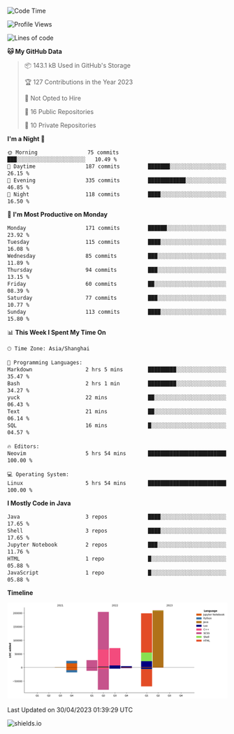 <!--START_SECTION:waka-->
![Code Time](http://img.shields.io/badge/Code%20Time-261%20hrs%2045%20mins-blue)

![Profile Views](http://img.shields.io/badge/Profile%20Views-0-blue)

![Lines of code](https://img.shields.io/badge/From%20Hello%20World%20I%27ve%20Written-740.7%20thousand%20lines%20of%20code-blue)

**🐱 My GitHub Data** 

> 📦 143.1 kB Used in GitHub's Storage 
 > 
> 🏆 127 Contributions in the Year 2023
 > 
> 🚫 Not Opted to Hire
 > 
> 📜 16 Public Repositories 
 > 
> 🔑 10 Private Repositories 
 > 
**I'm a Night 🦉** 

```text
🌞 Morning                75 commits          ███░░░░░░░░░░░░░░░░░░░░░░   10.49 % 
🌆 Daytime                187 commits         ███████░░░░░░░░░░░░░░░░░░   26.15 % 
🌃 Evening                335 commits         ████████████░░░░░░░░░░░░░   46.85 % 
🌙 Night                  118 commits         ████░░░░░░░░░░░░░░░░░░░░░   16.50 % 
```
📅 **I'm Most Productive on Monday** 

```text
Monday                   171 commits         ██████░░░░░░░░░░░░░░░░░░░   23.92 % 
Tuesday                  115 commits         ████░░░░░░░░░░░░░░░░░░░░░   16.08 % 
Wednesday                85 commits          ███░░░░░░░░░░░░░░░░░░░░░░   11.89 % 
Thursday                 94 commits          ███░░░░░░░░░░░░░░░░░░░░░░   13.15 % 
Friday                   60 commits          ██░░░░░░░░░░░░░░░░░░░░░░░   08.39 % 
Saturday                 77 commits          ███░░░░░░░░░░░░░░░░░░░░░░   10.77 % 
Sunday                   113 commits         ████░░░░░░░░░░░░░░░░░░░░░   15.80 % 
```


📊 **This Week I Spent My Time On** 

```text
🕑︎ Time Zone: Asia/Shanghai

💬 Programming Languages: 
Markdown                 2 hrs 5 mins        █████████░░░░░░░░░░░░░░░░   35.47 % 
Bash                     2 hrs 1 min         █████████░░░░░░░░░░░░░░░░   34.27 % 
yuck                     22 mins             ██░░░░░░░░░░░░░░░░░░░░░░░   06.43 % 
Text                     21 mins             ██░░░░░░░░░░░░░░░░░░░░░░░   06.14 % 
SQL                      16 mins             █░░░░░░░░░░░░░░░░░░░░░░░░   04.57 % 

🔥 Editors: 
Neovim                   5 hrs 54 mins       █████████████████████████   100.00 % 

💻 Operating System: 
Linux                    5 hrs 54 mins       █████████████████████████   100.00 % 
```

**I Mostly Code in Java** 

```text
Java                     3 repos             ████░░░░░░░░░░░░░░░░░░░░░   17.65 % 
Shell                    3 repos             ████░░░░░░░░░░░░░░░░░░░░░   17.65 % 
Jupyter Notebook         2 repos             ███░░░░░░░░░░░░░░░░░░░░░░   11.76 % 
HTML                     1 repo              █░░░░░░░░░░░░░░░░░░░░░░░░   05.88 % 
JavaScript               1 repo              █░░░░░░░░░░░░░░░░░░░░░░░░   05.88 % 
```



**Timeline**

![Lines of Code chart](https://raw.githubusercontent.com/kopp4/kopp4/main/assets/bar_graph.png)


 Last Updated on 30/04/2023 01:39:29 UTC
<!--END_SECTION:waka-->
![shields.io](https://img.shields.io/github/commit-activity/w/kopp4/kopp4?color=g&label=abusing%20bot&style=flat-square)
